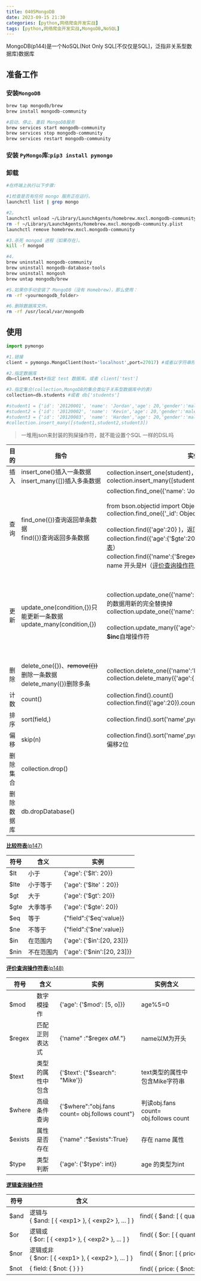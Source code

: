 ```yaml
---
title: 0405MongoDB
date: 2023-09-15 21:30
categories: [python,网络爬虫开发实战]
tags: [python,网络爬虫开发实战,MongoDB,NoSQL] 
---
```



MongoDB(p144)是一个NoSQL(Not Only SQL[不仅仅是SQL]，泛指非关系型数据库)数据库

##  准备工作
### 安装`MongoDB`

```sh
brew tap mongodb/brew
brew install mongodb-community

#启动、停止、重启 MongoDB服务
brew services start mongodb-community
brew services stop mongodb-community
brew services restart mongodb-community
```
### 安装 `PyMongo`库:`pip3 install pymongo`

### 卸载

```sh
#在终端上执行以下步骤:

#1检查是否有任何 mongo 服务正在运行。
launchctl list | grep mongo

#2。
launchctl unload ~/Library/LaunchAgents/homebrew.mxcl.mongodb-community.plist
rm -f ~/Library/LaunchAgents/homebrew.mxcl.mongodb-community.plist
launchctl remove homebrew.mxcl.mongodb-community

#3.杀死 mongod 进程（如果存在）。
kill -f mongod

#4.
brew uninstall mongodb-community
brew uninstall mongodb-database-tools
brew uninstall mongosh
brew untap mongodb/brew

#5.如果你手动安装了 MongoDB（没有 Homebrew），那么使用：
rm -rf <yourmongodb_folder>

#6.删除数据库文件。
rm -rf /usr/local/var/mongodb
```
## 使用

```python
import pymongo

#1.链接
client = pymongo.MongoClient(host='localhost',port=27017) #或者以字符串形式 pymongo.MongoClient('mongodb://localhost:27017/')

#2.指定数据库
db=client.test#指定 test 数据库。或者 client['test']

#3.指定集合(collection,MongoDB的集合类似于关系型数据库中的表)
collection=db.students #或者 db['students']

#student1 = {'id': '20120001', 'name': 'Jordan','age': 20,'gender':'male'}
#student2 = {'id': '20120002', 'name': 'Kevin','age': 20,'gender':'male'}
#student3 = {'id': '20120003', 'name': 'Harden','age': 20,'gender':'male'}
#collection.insert_many([student1,student2,student3])
```

>   一堆用json来封装的狗屎操作符，就不能设置个SQL 一样的DSL吗

目的|指令|实例|其他
--|--|--|---
插入|<span style='white-space:nowrap;'>insert_one()插入一条数据<br/>insert_many([])插入多条数据|collection.insert_one(student)，返回 _id(唯一标识)<br/>colection.insert_many([student1,student2])</span>|<span style='white-space:nowrap;'>result.inserted_ids返回的是插入的_id数组</span>
查询|find_one({})查询返回单条数据<br/>find({})查询返回多条数据|collection.find_one({'name': 'Jordan'})<br/><br/>from bson.objectid import ObjectId<br/>collection.find_one({'_id': ObjectId('xx')})<br/><br/>collection.find({'age':20} )，返回Cursor <br/>collection.find({'age':{'$gte':20}})，查找age>=20（[比较符表](#section4.4.1)）<br/>collection.find({'name':{'$regex':'^H.*'}})，正则表达式匹配 name 开头是H（[评价查询操作符表](#section4.4.2)）
更新|update_one(condition,{})只能更新一条数据<br/>update_many(condition,{})|collection.update_one({'name':'Kevin'},newStudent)，将原来的数据用新的完全替换掉<br>collection.update_one({'name':'Kevin'},{'$set':newStudent})<br/><br/>collection.update_many({'age':{'$gt':20}},{'$inc':{'age':1}})，**$inc**自增操作符|update_one还有个参数`upsert`:更新或插入<br/>**$set操作符**只更新newStudent中的字段（且如果更新字段旧值和新值相等则不会更新）<br/><br/>update_one返回{'ok':1/\*代表执行成功\*/,'nModified':1/\*影响行数\*/,'n':1,'updateExisting':True}<br/>代码访问:result.matched_count(匹配行数)，result.modifyied_count(影响行数)
删除|delete_one({})、~~remove({})~~删除一条数据<br/>delete_many({})删除多条|collection.delete_one({'name':'Kevin'})<br/>collection.delete_many({'age':{'$lt':25}})|代码访问:result.deleted_count(删除行数)
计数|count()|collection.find().count()<br/>collection.find({'age':20}).count()||
排序|sort(field,)|collection.find().sort('name',pymongo.ASCENDING)||
偏移|skip(n)|collection.find().sort('name',pymongo.ASCENDING).skip(2)，偏移2位||
删除集合|collection.drop()||
删除数据库|db.dropDatabase()||

<a id="section4.4.1" href="https://mongodb.net.cn/manual/reference/operator/query-comparison/">**比较符表**(p147)</a>

符号|含义|实例
---|---|---
$lt|小于|{'age': {'$lt': 20}}
$lte|小于等于|{'age': {'$lte'：20}}
$gt|大于|{'age': {'$gt': 20}}
$gte|大季等手|{'age': {'$gte': 20}}
$eq|等于|{"field":{'$eq':value}}
$ne|不等于|{"field":{'$ne':value}}
$in|在范围内|{'age': {'$in':[20, 23]}}
$nin|不在范围内|{'age': {'$nin':[20, 23]}}

**<a id="section4.4.2" href="https://mongodb.net.cn/manual/reference/operator/query-evaluation/">评价查询操作符表**(p148)</a>

符号|含义|实例|实例含义
---|---|---|---
$mod|数字模操作|{'age': {'$mod': [5, o]}}| age%5=0
$regex|匹配正则表达式|{'name" :"$regex *aM.*"}|name以M为开头
$text|类型的属性中包含|{'$text': {"$search": "Mike'}}|text类型的属性中包含Mike字符串
$where|高级条件查询|{'$where":"obj.fans count= obj.follows count"}|判读obj.fans count= obj.follows count
$exists|属性是否存在|{'name" :"$exists":True}| 存在 name 属性
$type|类型判断|{'age': {'$type': int}}| age 的类型为int

**[逻辑查询操作符](https://mongodb.net.cn/manual/reference/operator/query-logical/)**

符号|含义|实例
---|---|---
$and|<span style='white-space:nowrap;'>逻辑与<br/>{ $and: [ { \<exp1\> }, { \<exp2\> }, ... ] }</span>|<span style='white-space:nowrap;'>find( { $and: [ { quantity: { $lt: 15 } }, { price: 10 } ] } )</span>
$or|逻辑或<br/>{ $or: [ { \<exp1\> }, { \<exp2\> }, ... ] }|find( { $or: [ { quantity: { $lt: 15 } }, { price: 10 } ] } )
$nor|逻辑或非<br/>{ $nor: [ { \<exp1\> }, { \<exp2\> }, ... ] }|find(  { $nor: [ { price: 3.99 }, { sale: true } ] }   )
$not|{ field: { $not: { <operator-exp> } } }|find( { price: { $not: { $lt: 3.99 } } } )，price>=3.99